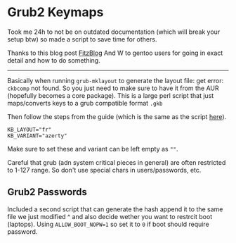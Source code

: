 # Grub2 Keymaps

Took me 24h to not be on outdated documentation (which will break your setup btw) so made a script to save time for others. 

Thanks to this blog post [FitzBlog](https://fitzcarraldoblog.wordpress.com/2019/04/21/how-to-change-the-keymap-keyboard-layout-used-by-the-grub-shell-in-gentoo-linux/) And W to gentoo users for going in exact detail and how to do something.

---

Basically when running `grub-mklayout` to generate the layout file: get error: `ckbcomp` not found. So you just need to make sure to have it from the AUR (hopefully becomes a core package). This is a large perl script that just maps/converts keys to a grub compatible format `.gkb`

Then follow the steps from the guide (which is the same as the script [here](https://github.com/h8d13/SYMAN-GRUB2/blob/master/grub_keymaps)). 

```
KB_LAYOUT="fr"
KB_VARIANT="azerty"
```
Make sure to set these and variant can be left empty as `""`. 

Careful that grub (adn system critical pieces in general) are often restricted to 1-127 range. So don't use special chars in users/passwords, etc.

## Grub2 Passwords

Included a second script that can generate the hash append it to the same file we just modified ^ and also decide wether you want to restrcit boot (laptops). Using `ALLOW_BOOT_NOPW=1` so set it to `0` if boot should require password.
